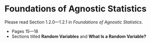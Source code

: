# Foundations of Agnostic Statistics

Please read Section 1.2.0—1.2.1 in *Foundations of Agnostic Statistics*. 

- Pages 15—18
- Sections titled **Random Variables** and **What Is a Random Variable?** 
